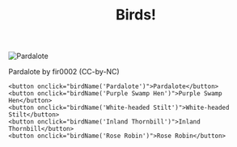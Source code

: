 <title>My page title</title>
<link href="https://fonts.googleapis.com/css?family=Open+Sans+Condensed:300|Sonsie+One" rel="stylesheet" type="text/css">

<style>
  :root 
  {
    --primary-color: rgb(0, 0, 255);
    --secondary-color: rgb(0, 255, 255);
    --bg-color: rgb(255, 255, 255);
    --font-color: rgb(128, 128, 128);
    --heading-color: rgb(0, 0, 0);
  }

  [data-theme="dark"] 
  {
    --primary-color: rgb(0, 128, 0);
    --secondary-color: rgb(0, 255, 0);
    --bg-color: rgb(0, 0, 0);
    --font-color: rgb(128, 128, 128);
    --heading-color: rgb(255, 255, 255);
  }


</style>

<header>
  <h1>Birds!</h1>
</header>



<main>
    <img id="Image" src="http://www.outgrabe.net/bird00.jpg" alt="Pardalote">
    <p id="credit">Pardalote by fir0002 (CC-by-NC)</p>
    
    <button onclick="birdName('Pardalote')">Pardalote</button>
    <button onclick="birdName('Purple Swamp Hen')">Purple Swamp Hen</button>
    <button onclick="birdName('White-headed Stilt')">White-headed Stilt</button>
    <button onclick="birdName('Inland Thornbill')">Inland Thornbill</button>
    <button onclick="birdName('Rose Robin')">Rose Robin</button>
    
</main>

<script>
    function birdName(name)
    {
        var birdImage = document.getElementById('Image');
        var credit = document.getElementById('credit');
    }

    switch (name)
    {
        case 'Pardalote':
            birdImage.src = 'http://www.outgrabe.net/bird00.jpg';
            credit.textContent = 'Pardalote by fir0002 (CC-by-NC)';
            break;
        case 'Purple Swamp Hen':
            birdImage.src = 'http://www.outgrabe.net/bird00.jpg';
            credit.textContent = 'Pardalote by fir0002 (CC-by-NC)';
            break;
        case 'White-headed Stilt':
            birdImage.src = 'http://www.outgrabe.net/bird02.jpg';
            credit.textContent = 'White-headed Stilt by JJ Harrison (CC-by-SA)';
            break;
        case 'Inland Thornbill':
            birdImage.src = 'http://www.outgrabe.net/bird03.jpg';
            credit.textContent = 'Inland Thornbill by Peter Jacobs (CC-by-SA)';
            break;
        case 'Rose Robin':
            birdImage.src = 'http://www.outgrabe.net/bird04.jpg';
            credit.textContent = 'Rose Robin by JJ Harrison (CC-by-SA)';
            break;
        default:
            break;
    }
</script>